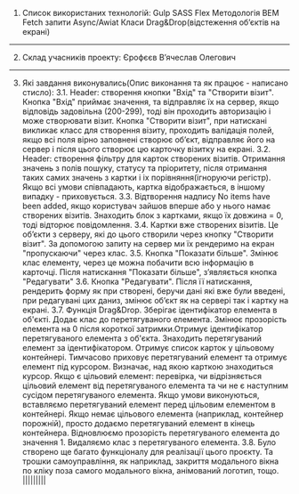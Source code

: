 1. Список використаних технологій:
   Gulp
   SASS
   Flex
   Методологія BEM
   Fetch запити
   Async/Awiat
   Класи
   Drag&Drop(відстеження обʼєктів на екрані)

---

2. Склад учасників проекту:
   Єрофєєв Вʼячеслав Олегович

---

3. Які завдання виконувались(Опис виконання та як працює - написано стисло):
   3.1. Header: створення кнопки "Вхід" та "Створити візит". Кнопка "Вхід" приймає значення, та відправляє їх на сервер, якщо відповідь задовільна (200-299), тоді він проходить авторизацію і може створювати візит. Кнопка "Створити візит", при натискані викликає класс для створення візиту, проходить валідація полей, якщо всі поля вірно заповнені створює обʼєкт, відправляє його на сервер і після цього створює цю карточку візитку на екрані.
   3.2. Header: створення фільтру для карток створених візитів. Отримання значень з полів пошуку, статусу та пріоритету, після отримання таких самих значень з картки і іх порівняння(ігноруючи регістр). Якщо всі умови співпадають, картка відображається, в іншому випадку - приховується.
   3.3. Відтворення надпису No items have been added, якщо користувач зайшов вперше або у нього намає створених візитів. Знаходить блок з картками, якщо їх довжина = 0, тоді відторює повідомлення.
   3.4. Картки вже створених візитів. Це обʼєкти з серверу, які до цього створили через кнопку "Створити візит". За допомогою запиту на сервер ми їх рендеримо на екран "пропускаючи" через клас.
   3.5. Кнопка "Показати більше". Змінює клас елементу, через це можна побачити всю інформацію в карточці. Після натискання "Показати більше", зʼявляється кнопка "Редагувати"
   3.6. Кнопка "Редагувати". Після її натискання, рендерить форму як при створені, беручи дані які вже були введені, при редагувані цих даниз, змінює обʼєкт як на сервері так і картку на екрані.
   3.7. Функція Drag&Drop. Зберігає ідентифікатор елемента в об'єкті. Додає клас до перетягуваного елемента. Змінює прозорість елемента на 0 після короткої затримки.Отримує ідентифікатор перетягуваного елемента з об'єкта. Знаходить перетягуваний елемент за ідентифікатором. Отримує список карток у цільовому контейнері. Тимчасово приховує перетягуваний елемент та отримує елемент під курсором. Визначає, над якою карткою знаходиться курсор. Якщо є цільовий елемент: перевірка, чи відрізняється цільовий елемент від перетягуваного елемента та чи не є наступним сусідом перетягуваного елемента. Якщо умови виконуються, вставляємо перетягуваний елемент перед цільовим елементом в контейнері. Якщо немає цільового елемента (наприклад, контейнер порожній), просто додаємо перетягуваний елемент в кінець контейнера. Відновлюємо прозорість перетягуваного елемента до значення 1. Видаляємо клас з перетягуваного елемента.
   3.8. Було створено ще багато функціоналу для реалізації цього проєкту. Та трошки самоуправління, як наприклад, закриття модального вікна по кліку поза самого модального вікна, анімований логотип, тощо.
   |||||||||
